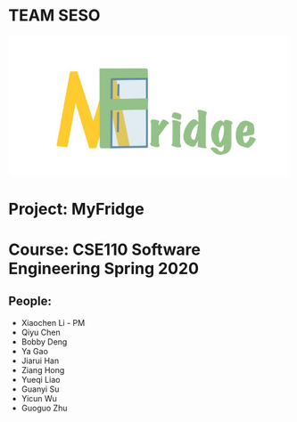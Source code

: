 # TEAM SESO
![Alt text](MyFridge_Logo.jpg?raw=true "Title")
# Project: MyFridge
# Course: CSE110 Software Engineering Spring 2020


## People: 
- Xiaochen Li - PM
- Qiyu Chen
- Bobby Deng
- Ya Gao
- Jiarui Han
- Ziang Hong
- Yueqi Liao
- Guanyi Su
- Yicun Wu
- Guoguo Zhu
